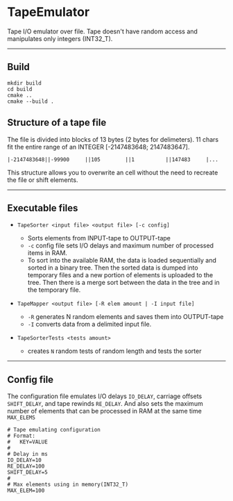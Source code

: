 # TapeEmulator
Tape I/O emulator over file. Tape doesn't have random access and manipulates only integers (INT32_T).
___

## Build
```
mkdir build
cd build
cmake ..
cmake --build .

```

## Structure of a tape file
The file is divided into blocks of 13 bytes (2 bytes for delimeters).
11 chars fit the entire range of an INTEGER [-2147483648; 2147483647].

```
|-2147483648||-99900     ||105        ||1          ||147483     |...
```

This structure allows you to overwrite an cell without the need to recreate the file or shift elements.

___

## Executable files
+ ```TapeSorter <input file> <output file> [-c config]```
  + Sorts elements from INPUT-tape to OUTPUT-tape
  + ```-c``` config file sets I/O delays and maximum number of processed items in RAM.
  + To sort into the available RAM, the data is loaded sequentially and sorted in a binary tree. 
  Then the sorted data is dumped into temporary files and a new portion of elements is uploaded to the tree. 
  Then there is a merge sort between the data in the tree and in the temporary file.
  
+ ```TapeMapper <output file> [-R elem amount | -I input file]```
  + ```-R``` generates N random elements and saves them into OUTPUT-tape
  + ```-I``` converts data from a delimited input file. 

+ ```TapeSorterTests <tests amount>```
  + creates ```N``` random tests of random length and tests the sorter

___

## Config file
The configuration file emulates I/O delays ```IO_DELAY```, carriage offsets ```SHIFT_DELAY```, and tape rewinds ```RE_DELAY```. 
And also sets the maximum number of elements that can be processed in RAM at the same time ```MAX_ELEMS```
```
# Tape emulating configuration
# Format:
#   KEY=VALUE
#
# Delay in ms
IO_DELAY=10
RE_DELAY=100
SHIFT_DELAY=5
#
# Max elements using in memory(INT32_T)
MAX_ELEM=100
```

